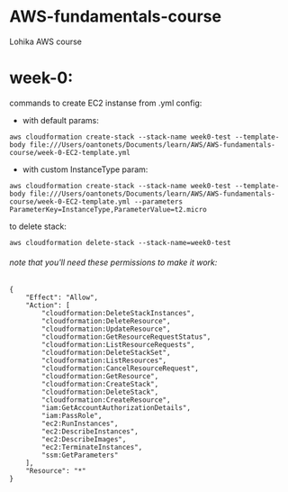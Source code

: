 # AWS-fundamentals-course
Lohika AWS course

# week-0:
commands to create EC2 instanse from .yml config:
- with default params:
```
aws cloudformation create-stack --stack-name week0-test --template-body file:///Users/oantonets/Documents/learn/AWS/AWS-fundamentals-course/week-0-EC2-template.yml 
```
- with custom InstanceType param:
```
aws cloudformation create-stack --stack-name week0-test --template-body file:///Users/oantonets/Documents/learn/AWS/AWS-fundamentals-course/week-0-EC2-template.yml --parameters ParameterKey=InstanceType,ParameterValue=t2.micro
```

to delete stack:
```
aws cloudformation delete-stack --stack-name=week0-test
```

###### note that you'll need these permissions to make it work:
```
{
    "Effect": "Allow",
    "Action": [
        "cloudformation:DeleteStackInstances",
        "cloudformation:DeleteResource",
        "cloudformation:UpdateResource",
        "cloudformation:GetResourceRequestStatus",
        "cloudformation:ListResourceRequests",
        "cloudformation:DeleteStackSet",
        "cloudformation:ListResources",
        "cloudformation:CancelResourceRequest",
        "cloudformation:GetResource",
        "cloudformation:CreateStack",
        "cloudformation:DeleteStack",
        "cloudformation:CreateResource",
        "iam:GetAccountAuthorizationDetails",
        "iam:PassRole",
        "ec2:RunInstances",
        "ec2:DescribeInstances",
        "ec2:DescribeImages",
        "ec2:TerminateInstances",
        "ssm:GetParameters"
    ],
    "Resource": "*"
}
```
